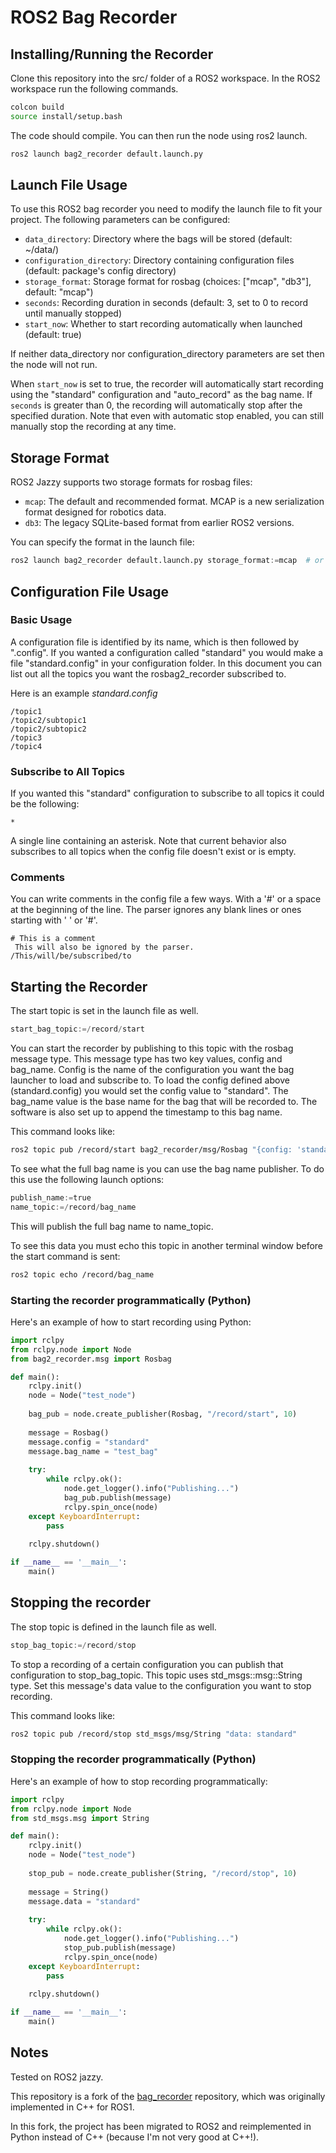 # ROS2 Bag Recorder

## Installing/Running the Recorder
Clone this repository into the src/ folder of a ROS2 workspace. In the ROS2 workspace run the following commands.
```bash
colcon build
source install/setup.bash
```
The code should compile. You can then run the node using ros2 launch.
```bash
ros2 launch bag2_recorder default.launch.py
```

## Launch File Usage
To use this ROS2 bag recorder you need to modify the launch file to fit your project. The following parameters can be configured:

- `data_directory`: Directory where the bags will be stored (default: ~/data/)
- `configuration_directory`: Directory containing configuration files (default: package's config directory)
- `storage_format`: Storage format for rosbag (choices: ["mcap", "db3"], default: "mcap")
- `seconds`: Recording duration in seconds (default: 3, set to 0 to record until manually stopped)
- `start_now`: Whether to start recording automatically when launched (default: true)

If neither data_directory nor configuration_directory parameters are set then the node will not run.

When `start_now` is set to true, the recorder will automatically start recording using the "standard" configuration and "auto_record" as the bag name. If `seconds` is greater than 0, the recording will automatically stop after the specified duration. Note that even with automatic stop enabled, you can still manually stop the recording at any time.

## Storage Format
ROS2 Jazzy supports two storage formats for rosbag files:

- `mcap`: The default and recommended format. MCAP is a new serialization format designed for robotics data.
- `db3`: The legacy SQLite-based format from earlier ROS2 versions.

You can specify the format in the launch file:
```python
ros2 launch bag2_recorder default.launch.py storage_format:=mcap  # or storage_format:=db3
```

## Configuration File Usage
### Basic Usage
A configuration file is identified by its name, which is then followed by ".config". If you wanted a configuration called "standard" you would make a file "standard.config" in your configuration folder. In this document you can list out all the topics you want the rosbag2_recorder subscribed to.

Here is an example *standard.config*
```
/topic1
/topic2/subtopic1
/topic2/subtopic2
/topic3
/topic4
```

### Subscribe to All Topics
If you wanted this "standard" configuration to subscribe to all topics it could be the following:
```
*
```
A single line containing an asterisk. Note that current behavior also subscribes to all topics when the config file doesn't exist or is empty.

### Comments
You can write comments in the config file a few ways. With a '#' or a space at the beginning of the line. The parser ignores any blank lines or ones starting with ' ' or '#'.
```
# This is a comment
 This will also be ignored by the parser.
/This/will/be/subscribed/to
```

## Starting the Recorder
The start topic is set in the launch file as well.
```python
start_bag_topic:=/record/start
```
You can start the recorder by publishing to this topic with the rosbag message type. This message type has two key values, config and bag_name. Config is the name of the configuration you want the bag launcher to load and subscribe to. To load the config defined above (standard.config) you would set the config value to "standard". The bag_name value is the base name for the bag that will be recorded to. The software is also set up to append the timestamp to this bag name.

This command looks like:
```bash
ros2 topic pub /record/start bag2_recorder/msg/Rosbag "{config: 'standard', bag_name: 'test_bag'}"
```

To see what the full bag name is you can use the bag name publisher. To do this use the following launch options:
```python
publish_name:=true
name_topic:=/record/bag_name
```
This will publish the full bag name to name_topic.

To see this data you must echo this topic in another terminal window before the start command is sent:
```bash
ros2 topic echo /record/bag_name
```

### Starting the recorder programmatically (Python)
Here's an example of how to start recording using Python:

```python
import rclpy
from rclpy.node import Node
from bag2_recorder.msg import Rosbag

def main():
    rclpy.init()
    node = Node("test_node")
    
    bag_pub = node.create_publisher(Rosbag, "/record/start", 10)
    
    message = Rosbag()
    message.config = "standard"
    message.bag_name = "test_bag"
    
    try:
        while rclpy.ok():
            node.get_logger().info("Publishing...")
            bag_pub.publish(message)
            rclpy.spin_once(node)
    except KeyboardInterrupt:
        pass
    
    rclpy.shutdown()

if __name__ == '__main__':
    main()
```

## Stopping the recorder
The stop topic is defined in the launch file as well.
```python
stop_bag_topic:=/record/stop
```
To stop a recording of a certain configuration you can publish that configuration to stop_bag_topic. This topic uses std_msgs::msg::String type. Set this message's data value to the configuration you want to stop recording.

This command looks like:
```bash
ros2 topic pub /record/stop std_msgs/msg/String "data: standard"
```

### Stopping the recorder programmatically (Python)
Here's an example of how to stop recording programmatically:

```python
import rclpy
from rclpy.node import Node
from std_msgs.msg import String

def main():
    rclpy.init()
    node = Node("test_node")
    
    stop_pub = node.create_publisher(String, "/record/stop", 10)
    
    message = String()
    message.data = "standard"
    
    try:
        while rclpy.ok():
            node.get_logger().info("Publishing...")
            stop_pub.publish(message)
            rclpy.spin_once(node)
    except KeyboardInterrupt:
        pass
    
    rclpy.shutdown()

if __name__ == '__main__':
    main()
```

## Notes

Tested on ROS2 jazzy.

This repository is a fork of the [bag_recorder](https://github.com/joshs333/bag_recorder.git) repository, which was originally implemented in C++ for ROS1.

In this fork, the project has been migrated to ROS2 and reimplemented in Python instead of C++ (because I'm not very good at C++!).
